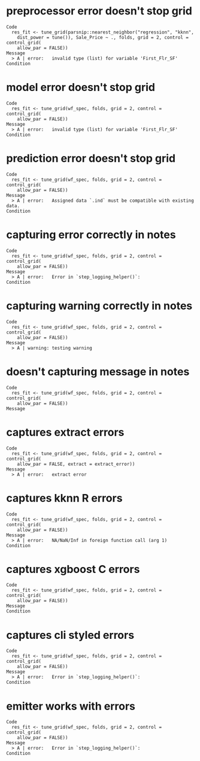 # preprocessor error doesn't stop grid

    Code
      res_fit <- tune_grid(parsnip::nearest_neighbor("regression", "kknn",
        dist_power = tune()), Sale_Price ~ ., folds, grid = 2, control = control_grid(
        allow_par = FALSE))
    Message
      > A | error:   invalid type (list) for variable 'First_Flr_SF'
    Condition

# model error doesn't stop grid

    Code
      res_fit <- tune_grid(wf_spec, folds, grid = 2, control = control_grid(
        allow_par = FALSE))
    Message
      > A | error:   invalid type (list) for variable 'First_Flr_SF'
    Condition

# prediction error doesn't stop grid

    Code
      res_fit <- tune_grid(wf_spec, folds, grid = 2, control = control_grid(
        allow_par = FALSE))
    Message
      > A | error:   Assigned data `.ind` must be compatible with existing data.
    Condition

# capturing error correctly in notes

    Code
      res_fit <- tune_grid(wf_spec, folds, grid = 2, control = control_grid(
        allow_par = FALSE))
    Message
      > A | error:   Error in `step_logging_helper()`:
    Condition

# capturing warning correctly in notes

    Code
      res_fit <- tune_grid(wf_spec, folds, grid = 2, control = control_grid(
        allow_par = FALSE))
    Message
      > A | warning: testing warning

# doesn't capturing message in notes

    Code
      res_fit <- tune_grid(wf_spec, folds, grid = 2, control = control_grid(
        allow_par = FALSE))
    Message

# captures extract errors

    Code
      res_fit <- tune_grid(wf_spec, folds, grid = 2, control = control_grid(
        allow_par = FALSE, extract = extract_error))
    Message
      > A | error:   extract error

# captures kknn R errors

    Code
      res_fit <- tune_grid(wf_spec, folds, grid = 2, control = control_grid(
        allow_par = FALSE))
    Message
      > A | error:   NA/NaN/Inf in foreign function call (arg 1)
    Condition

# captures xgboost C errors

    Code
      res_fit <- tune_grid(wf_spec, folds, grid = 2, control = control_grid(
        allow_par = FALSE))
    Message
    Condition

# captures cli styled errors

    Code
      res_fit <- tune_grid(wf_spec, folds, grid = 2, control = control_grid(
        allow_par = FALSE))
    Message
      > A | error:   Error in `step_logging_helper()`:
    Condition

# emitter works with errors

    Code
      res_fit <- tune_grid(wf_spec, folds, grid = 2, control = control_grid(
        allow_par = FALSE))
    Message
      > A | error:   Error in `step_logging_helper()`:
    Condition

